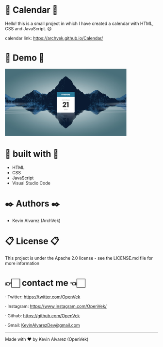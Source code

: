 # 📆 Calendar 📆

Hello! this is a small project in which I have created a calendar with HTML, CSS and JavaScript. 😄

calendar link: https://archvek.github.io/Calendar/

# 👀 Demo 👀

<img src="Images/Demo-Calendar.png" alt="Demo img" height="220px" width="400px" />

# 🧰 built with 🧰

* HTML
* CSS
* JavaScript
* Visual Studio Code

# ✒️ Authors ✒️

* Kevin Alvarez (ArchVek)

# 📋 License 📋

This project is under the Apache 2.0 license - see the LICENSE.md file for more information

# 👉🏻 contact me 👈🏻

· Twitter: https://twitter.com/OpenVek <br/>

· Instagram: https://www.instagram.com/OpenVek/ <br/>

· Github: https://github.com/OpenVek <br/>

· Gmail: KevinAlvarezDev@gmail.com <br/>

<hr>

Made with ❤️ by Kevin Alvarez (OpenVek)


